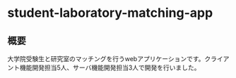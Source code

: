 # student-laboratory-matching-app
## 概要
大学院受験生と研究室のマッチングを行うwebアプリケーションです。クライアント機能開発担当5人、サーバ機能開発担当3人で開発を行いました。
